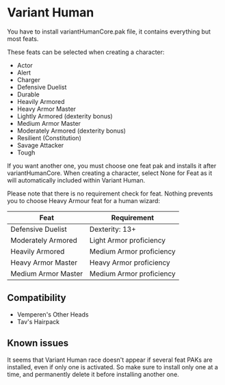 # Variant Human

You have to install variantHumanCore.pak file, it contains everything but most feats.

These feats can be selected when creating a character:
- Actor
- Alert
- Charger
- Defensive Duelist
- Durable
- Heavily Armored
- Heavy Armor Master
- Lightly Armored (dexterity bonus)
- Medium Armor Master
- Moderately Armored (dexterity bonus)
- Resilient (Constitution)
- Savage Attacker
- Tough

If you want another one, you must choose one feat pak and installs it after variantHumanCore. When creating a character, select None for Feat as it will automatically included within Variant Human.

Please note that there is no requirement check for feat. Nothing prevents you to choose Heavy Armour feat for a human wizard:

| Feat                      | Requirement                       |
| ------------------------- | --------------------------------- |
| Defensive Duelist         | Dexterity: 13+                    |
| Moderately Armored        | Light Armor proficiency           |
| Heavily Armored           | Medium Armor proficiency          |
| Heavy Armor Master        | Heavy Armor proficiency           |
| Medium Armor Master       | Medium Armor proficiency          |

## Compatibility

- Vemperen's Other Heads
- Tav's Hairpack

## Known issues

It seems that Variant Human race doesn't appear if several feat PAKs are installed, even if only one is activated. So make sure to install only one at a time, and permanently delete it before installing another one.